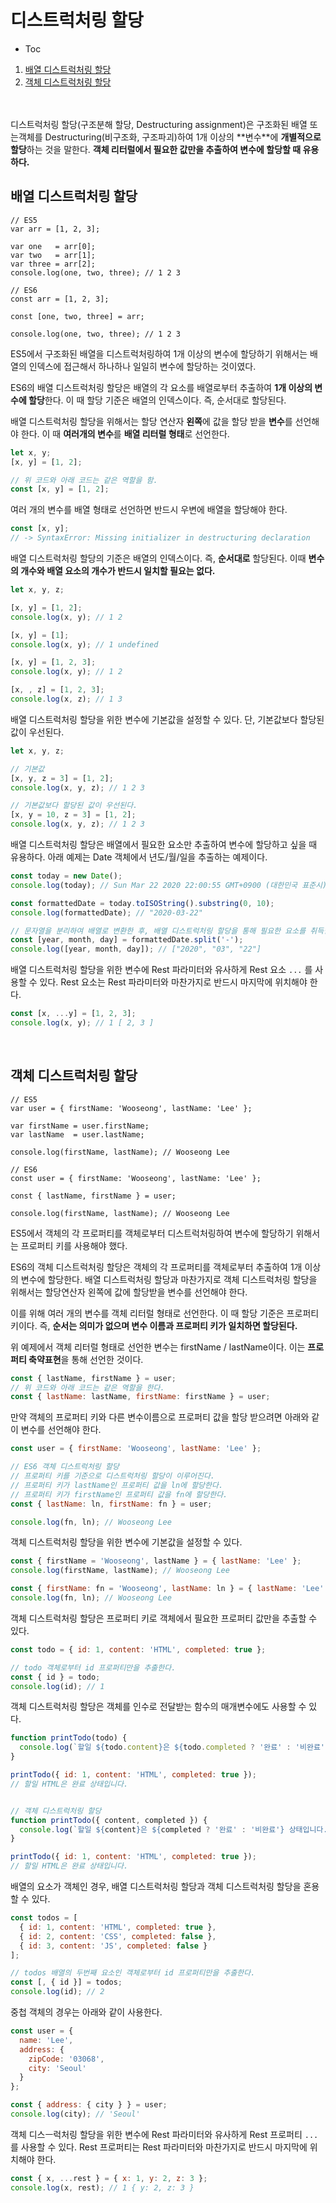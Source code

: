 # 디스트럭처링 할당

- Toc

1. [배열 디스트럭처링 할당](#배열-디스트럭처링-할당)
2. [객체 디스트럭처링 할당](#객체-디스트럭처링-할당)

<br>

<br>
디스트럭처링 할당(구조분해 할당, Destructuring assignment)은 구조화된 배열 또는객체를 Destructuring(비구조화, 구조파괴)하여 1개 이상의 **변수**에 <strong>개별적으로 할당</strong>하는 것을 말한다. <strong>객체 리터럴에서 필요한 값만을 추출하여 변수에 할당할 때 유용하다.</strong>

## 배열 디스트럭처링 할당

```JS
// ES5
var arr = [1, 2, 3];

var one   = arr[0];
var two   = arr[1];
var three = arr[2];
console.log(one, two, three); // 1 2 3

// ES6
const arr = [1, 2, 3];

const [one, two, three] = arr;

console.log(one, two, three); // 1 2 3
```

ES5에서 구조화된 배열을 디스트럭처링하여 1개 이상의 변수에 할당하기 위해서는 배열의 인덱스에 접근해서 하나하나 일일히 변수에 할당하는 것이였다.

ES6의 배열 디스트럭처링 할당은 배열의 각 요소를 배열로부터 추출하여 <strong>1개 이상의 변수에 할당</strong>한다. 이 때 할당 기준은 배열의 인덱스이다. 즉, 순서대로 할당된다.

배열 디스트럭처링 할당을 위해서는 할당 연산자 **왼쪽**에 값을 할당 받을 **변수**를 선언해야 한다. 이 때 <strong>여러개의 변수</strong>를 <strong>배열 리터럴 형태</strong>로 선언한다.

```js
let x, y;
[x, y] = [1, 2];

// 위 코드와 아래 코드는 같은 역할을 함.
const [x, y] = [1, 2];
```

여러 개의 변수를 배열 형태로 선언하면 반드시 우변에 배열을 할당해야 한다.

```js
const [x, y];
// -> SyntaxError: Missing initializer in destructuring declaration
```

배열 디스트럭처링 할당의 기준은 배열의 인덱스이다. 즉, **순서대로** 할당된다. 이때 <strong>변수의 개수와 배열 요소의 개수가 반드시 일치할 필요는 없다.</strong>

```js
let x, y, z;

[x, y] = [1, 2];
console.log(x, y); // 1 2

[x, y] = [1];
console.log(x, y); // 1 undefined

[x, y] = [1, 2, 3];
console.log(x, y); // 1 2

[x, , z] = [1, 2, 3];
console.log(x, z); // 1 3
```

배열 디스트럭처링 할당을 위한 변수에 기본값을 설정할 수 있다. 단, 기본값보다 할당된 값이 우선된다.

```js
let x, y, z;

// 기본값
[x, y, z = 3] = [1, 2];
console.log(x, y, z); // 1 2 3

// 기본값보다 할당된 값이 우선된다.
[x, y = 10, z = 3] = [1, 2];
console.log(x, y, z); // 1 2 3
```

배열 디스트럭처링 할당은 배열에서 필요한 요소만 추출하여 변수에 할당하고 싶을 때 유용하다. 아래 예제는 Date 객체에서 년도/월/일을 추출하는 예제이다.

```js
const today = new Date();
console.log(today); // Sun Mar 22 2020 22:00:55 GMT+0900 (대한민국 표준시)

const formattedDate = today.toISOString().substring(0, 10);
console.log(formattedDate); // "2020-03-22"

// 문자열을 분리하여 배열로 변환한 후, 배열 디스트럭처링 할당을 통해 필요한 요소를 취득한다.
const [year, month, day] = formattedDate.split('-');
console.log([year, month, day]); // ["2020", "03", "22"]
```

배열 디스트럭처링 할당을 위한 변수에 Rest 파라미터와 유사하게 Rest 요소 `...` 를 사용할 수 있다. Rest 요소는 Rest 파라미터와 마찬가지로 반드시 마지막에 위치해야 한다.

```js
const [x, ...y] = [1, 2, 3];
console.log(x, y); // 1 [ 2, 3 ]
```

<br>

## 객체 디스트럭처링 할당

```JS
// ES5
var user = { firstName: 'Wooseong', lastName: 'Lee' };

var firstName = user.firstName;
var lastName  = user.lastName;

console.log(firstName, lastName); // Wooseong Lee

// ES6
const user = { firstName: 'Wooseong', lastName: 'Lee' };

const { lastName, firstName } = user;

console.log(firstName, lastName); // Wooseong Lee
```

ES5에서 객체의 각 프로퍼티를 객체로부터 디스트럭처링하여 변수에 할당하기 위해서는 프로퍼티 키를 사용해야 했다.

ES6의 객체 디스트럭처링 할당은 객체의 각 프로퍼티를 객체로부터 추출하여 1개 이상의 변수에 할당한다. 배열 디스트럭처링 할당과 마찬가지로 객체 디스트럭처링 할당을 위해서는 할당연산자 왼쪽에 값에 할당받을 변수를 선언해야 한다.

이를 위해 여러 개의 변수를 객체 리터럴 형태로 선언한다. 이 때 할당 기준은 프로퍼티 키이다. 즉, <strong>순서는 의미가 없으며 변수 이름과 프로퍼티 키가 일치하면 할당된다.</strong>

위 예제에서 객체 리터럴 형태로 선언한 변수는 firstName / lastName이다. 이는 <strong>프로퍼티 축약표현</strong>을 통해 선언한 것이다.

```js
const { lastName, firstName } = user;
// 위 코드와 아래 코드는 같은 역할을 한다.
const { lastName: lastName, firstName: firstName } = user;
```

만약 객체의 프로퍼티 키와 다른 변수이름으로 프로퍼티 값을 할당 받으려면 아래와 같이 변수를 선언해야 한다.

```js
const user = { firstName: 'Wooseong', lastName: 'Lee' };

// ES6 객체 디스트럭처링 할당
// 프로퍼티 키를 기준으로 디스트럭처링 할당이 이루어진다.
// 프로퍼티 키가 lastName인 프로퍼티 값을 ln에 할당한다.
// 프로퍼티 키가 firstName인 프로퍼티 값을 fn에 할당한다.
const { lastName: ln, firstName: fn } = user;

console.log(fn, ln); // Wooseong Lee
```

객체 디스트럭처링 할당을 위한 변수에 기본값을 설정할 수 있다.

```js
const { firstName = 'Wooseong', lastName } = { lastName: 'Lee' };
console.log(firstName, lastName); // Wooseong Lee

const { firstName: fn = 'Wooseong', lastName: ln } = { lastName: 'Lee' };
console.log(fn, ln); // Wooseong Lee
```

객체 디스트럭처링 할당은 프로퍼티 키로 객체에서 필요한 프로퍼티 값만을 추출할 수 있다.

```js
const todo = { id: 1, content: 'HTML', completed: true };

// todo 객체로부터 id 프로퍼티만을 추출한다.
const { id } = todo;
console.log(id); // 1
```

객체 디스트럭처링 할당은 객체를 인수로 전달받는 함수의 매개변수에도 사용할 수 있다.

```js
function printTodo(todo) {
  console.log(`할일 ${todo.content}은 ${todo.completed ? '완료' : '비완료'} 상태입니다.`);
}

printTodo({ id: 1, content: 'HTML', completed: true });
// 할일 HTML은 완료 상태입니다.


// 객체 디스트럭처링 할당
function printTodo({ content, completed }) {
  console.log(`할일 ${content}은 ${completed ? '완료' : '비완료'} 상태입니다.`);
}

printTodo({ id: 1, content: 'HTML', completed: true });
// 할일 HTML은 완료 상태입니다.
```

배열의 요소가 객체인 경우, 배열 디스트럭처링 할당과 객체 디스트럭처링 할당을 혼용할 수 있다.

```js
const todos = [
  { id: 1, content: 'HTML', completed: true },
  { id: 2, content: 'CSS', completed: false },
  { id: 3, content: 'JS', completed: false }
];

// todos 배열의 두번째 요소인 객체로부터 id 프로퍼티만을 추출한다.
const [, { id }] = todos;
console.log(id); // 2
```

중첩 객체의 경우는 아래와 같이 사용한다.

```js
const user = {
  name: 'Lee',
  address: {
    zipCode: '03068',
    city: 'Seoul'
  }
};

const { address: { city } } = user;
console.log(city); // 'Seoul'
```

객체 디스ㅡ럭처링 할당을 위한 변수에 Rest 파라미터와 유사하게 Rest 프로퍼티 `...` 를 사용할 수 있다. Rest 프로퍼티는 Rest 파라미터와 마찬가지로 반드시 마지막에 위치해야 한다.

```js
const { x, ...rest } = { x: 1, y: 2, z: 3 };
console.log(x, rest); // 1 { y: 2, z: 3 }
```

